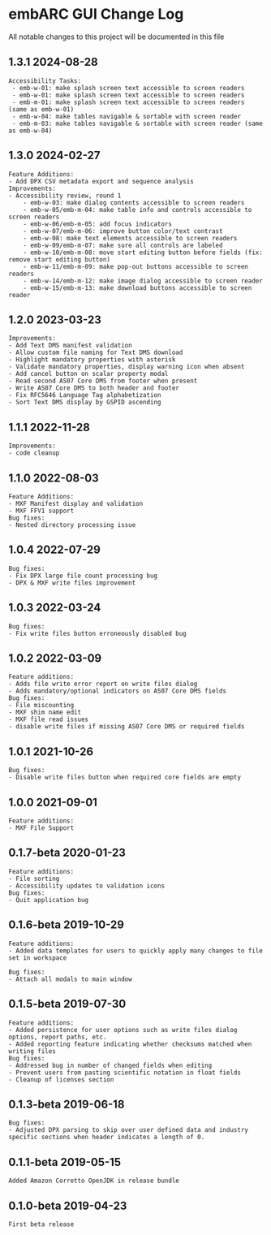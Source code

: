 # embARC GUI Change Log

All notable changes to this project will be documented in this file


## 1.3.1 2024-08-28
	Accessibility Tasks:
	 - emb-w-01: make splash screen text accessible to screen readers
	 - emb-w-01: make splash screen text accessible to screen readers
	 - emb-m-01: make splash screen text accessible to screen readers (same as emb-w-01)
	 - emb-w-04: make tables navigable & sortable with screen reader
	 - emb-m-03: make tables navigable & sortable with screen reader (same as emb-w-04)


## 1.3.0 2024-02-27
	Feature Additions:
	- Add DPX CSV metadata export and sequence analysis
	Improvements:
	- Accessibility review, round 1
		- emb-w-03: make dialog contents accessible to screen readers
		- emb-w-05/emb-m-04: make table info and controls accessible to screen readers
		- emb-w-06/emb-m-05: add focus indicators
		- emb-w-07/emb-m-06: improve button color/text contrast
		- emb-w-08: make text elements accessible to screen readers
		- emb-w-09/emb-m-07: make sure all controls are labeled
		- emb-w-10/emb-m-08: move start editing button before fields (fix: remove start editing button)
		- emb-w-11/emb-m-09: make pop-out buttons accessible to screen readers
		- emb-w-14/emb-m-12: make image dialog accessible to screen reader
		- emb-w-15/emb-m-13: make download buttons accessible to screen reader

## 1.2.0 2023-03-23
	Improvements:
	- Add Text DMS manifest validation
	- Allow custom file naming for Text DMS download
	- Highlight mandatory properties with asterisk
	- Validate mandatory properties, display warning icon when absent
	- Add cancel button on scalar property modal
	- Read second AS07 Core DMS from footer when present
	- Write AS07 Core DMS to both header and footer
	- Fix RFC5646 Language Tag alphabetization
	- Sort Text DMS display by GSPID ascending

## 1.1.1 2022-11-28
	Improvements:
	- code cleanup

## 1.1.0 2022-08-03
	Feature Additions:
	- MXF Manifest display and validation
	- MXF FFV1 support
	Bug fixes:
	- Nested directory processing issue

## 1.0.4 2022-07-29
	Bug fixes:
	- Fix DPX large file count processing bug
	- DPX & MXF write files improvement

## 1.0.3 2022-03-24
	Bug fixes:
	- Fix write files button erroneously disabled bug

## 1.0.2 2022-03-09
	Feature additions:
	- Adds file write error report on write files dialog
	- Adds mandatory/optional indicators on AS07 Core DMS fields
	Bug fixes:
	- File miscounting
	- MXF shim name edit
	- MXF file read issues
	- disable write files if missing AS07 Core DMS or required fields

## 1.0.1 2021-10-26
	Bug fixes:
	- Disable write files button when required core fields are empty

## 1.0.0 2021-09-01
	Feature additions:
	- MXF File Support

## 0.1.7-beta 2020-01-23
	Feature additions:
	- File sorting
	- Accessibility updates to validation icons
	Bug fixes:
	- Quit application bug

## 0.1.6-beta 2019-10-29
	Feature additions:
	- Added data templates for users to quickly apply many changes to file set in workspace
	
	Bug fixes:
	- Attach all modals to main window

## 0.1.5-beta 2019-07-30
	Feature additions:
	- Added persistence for user options such as write files dialog options, report paths, etc.
	- Added reporting feature indicating whether checksums matched when writing files
	Bug fixes:
	- Addressed bug in number of changed fields when editing
	- Prevent users from pasting scientific notation in float fields
	- Cleanup of licenses section

## 0.1.3-beta 2019-06-18
	Bug fixes:
	- Adjusted DPX parsing to skip over user defined data and industry specific sections when header indicates a length of 0.

## 0.1.1-beta 2019-05-15
	Added Amazon Corretto OpenJDK in release bundle

## 0.1.0-beta 2019-04-23
	First beta release

